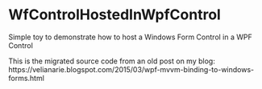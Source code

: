 # WfControlHostedInWpfControl
Simple toy to demonstrate how to host a Windows Form Control in a WPF Control

<p>
This is the migrated source code from an old post on my blog:
https://velianarie.blogspot.com/2015/03/wpf-mvvm-binding-to-windows-forms.html
</p>
